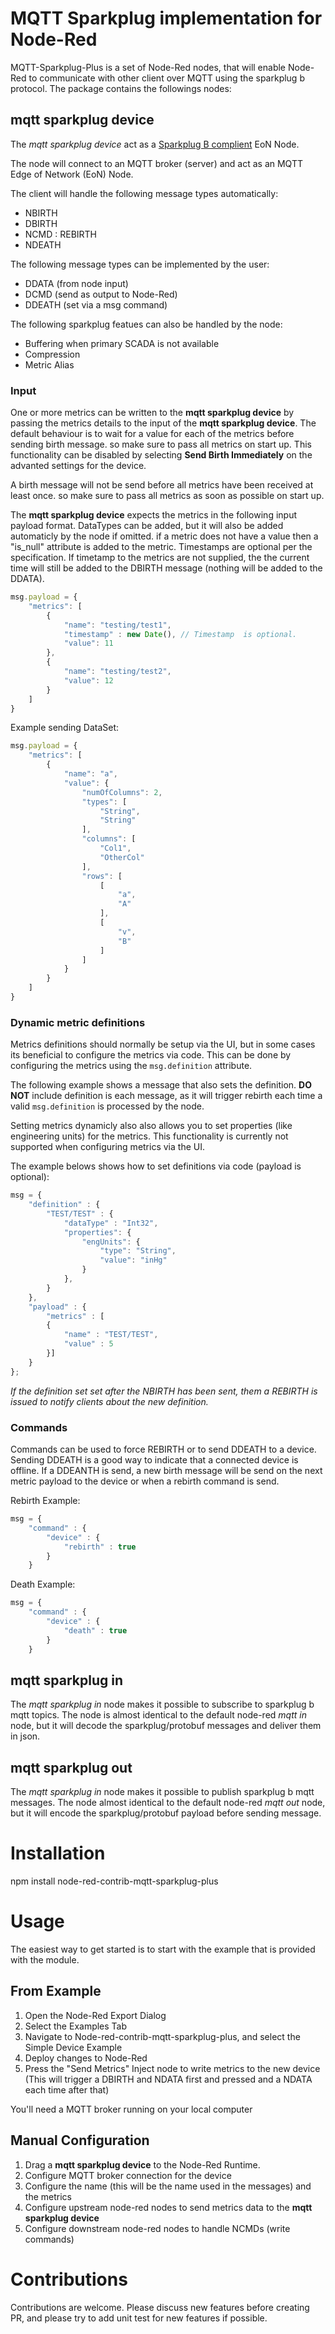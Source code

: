 # MQTT Sparkplug implementation for Node-Red

MQTT-Sparkplug-Plus is a set of Node-Red nodes, that will enable Node-Red to communicate with other client over MQTT using the sparkplug b protocol. The package contains the followings nodes:

## mqtt sparkplug device
The *mqtt sparkplug device* act as a [Sparkplug B complient](https://s3.amazonaws.com/ignition-modules/Current/Sparkplug+Specification.pdf) EoN Node. 

The node will connect to an MQTT broker (server) and act as an MQTT Edge of Network (EoN) Node. 

The client will handle the following message types automatically: 

* NBIRTH
* DBIRTH
* NCMD : REBIRTH
* NDEATH

The following message types can be implemented by the user:

* DDATA (from node input)
* DCMD (send as output to Node-Red)
* DDEATH (set via a msg command)

The following sparkplug featues can also be handled by the node:
* Buffering when primary SCADA is not available
* Compression
* Metric Alias

### Input
One or more metrics can be written to the **mqtt sparkplug device** by passing the metrics details to the input of the **mqtt sparkplug device**. The default behaviour is to wait for a value for each of the metrics before sending birth message. so make sure to pass all metrics on start up. This functionality can be disabled by selecting **Send Birth Immediately** on the advanted settings for the device.


A birth message will not be send before all metrics have been received at least once. so make sure to pass all metrics as soon as possible on start up.

The **mqtt sparkplug device** expects the metrics in the following input payload format. DataTypes can be added, but it will also be added automaticly by the node if omitted. if a metric does not have a value then a "is_null" attribute is added to the metric. Timestamps are optional per the specification. If timetamp to the metrics are not supplied, the the current time will still be added to the DBIRTH message (nothing will be added to the DDATA). 

```javascript
msg.payload = {
    "metrics": [
        {
            "name": "testing/test1",
            "timestamp" : new Date(), // Timestamp  is optional.
            "value": 11
        },
        {
            "name": "testing/test2",
            "value": 12
        }
    ]
}
```

Example sending DataSet:
```javascript
msg.payload = {
    "metrics": [
        {
            "name": "a",
            "value": {
                "numOfColumns": 2,
                "types": [
                    "String",
                    "String"
                ],
                "columns": [
                    "Col1",
                    "OtherCol"
                ],
                "rows": [
                    [
                        "a",
                        "A"
                    ],
                    [
                        "v",
                        "B"
                    ]
                ]
            }
        }
    ]
}
```

### Dynamic metric definitions

Metrics definitions should normally be setup via the UI, but in some cases its beneficial to configure the metrics via code. This can be done by configuring the metrics using the `msg.definition` attribute.

The following example shows a message that also sets the definition. __DO NOT__ include definition is each message, as it will trigger rebirth each time a valid `msg.definition` is processed by the node.

Setting metrics dynamicly also also allows you to set properties (like engineering units) for the metrics. This functionality is currently not supported when configuring metrics via the UI.

The example belows shows how to set definitions via code (payload is optional):
```javascript
msg = {
    "definition" : {
        "TEST/TEST" : {
            "dataType" : "Int32",
            "properties": {
                "engUnits": {
                    "type": "String",
                    "value": "inHg"
                }
			}, 
        }
    },
    "payload" : {
        "metrics" : [
        {
            "name" : "TEST/TEST",
            "value" : 5
        }]
    }
};
```

_If the definition set set after the NBIRTH has been sent, them a REBIRTH is issued to notify clients about the new definition._

### Commands

Commands can be used to force REBIRTH or to send DDEATH to a device.  Sending DDEATH is a good way to indicate that a connected device is offline. If a DDEANTH is send, a new birth message will be send on the next metric payload to the device or when a rebirth command is send.

Rebirth Example:
```javascript    
msg = {
    "command" : {
        "device" : {
            "rebirth" : true
        }
    }   
```

Death Example:
```javascript  
msg = {
    "command" : {
        "device" : {
            "death" : true
        }
    }   
```

## mqtt sparkplug in
The *mqtt sparkplug in* node makes it possible to subscribe to sparkplug b mqtt topics. The node is almost identical to the default node-red *mqtt in* node, but it will decode the sparkplug/protobuf messages and deliver them in json.

## mqtt sparkplug out
The *mqtt sparkplug in* node makes it possible to publish sparkplug b mqtt messages. The node almost identical to the default node-red *mqtt out* node, but it will encode the sparkplug/protobuf payload before sending message.

# Installation
npm install node-red-contrib-mqtt-sparkplug-plus

# Usage
The easiest way to get started is to start with the example that is provided with the module.

## From Example
1. Open the Node-Red Export Dialog
2. Select the Examples Tab
3. Navigate to Node-red-contrib-mqtt-sparkplug-plus, and select the Simple Device Example
4. Deploy changes to Node-Red
5. Press the "Send Metrics" Inject node to write metrics to the new device (This will trigger a DBIRTH and NDATA first and pressed and a NDATA each time after that)

 You'll need a MQTT broker running on your local computer

## Manual Configuration
1. Drag a **mqtt sparkplug device** to the Node-Red Runtime. 
2. Configure MQTT broker connection for the device
3. Configure the name (this will be the name used in the messages) and the metrics
4. Configure upstream node-red nodes to send metrics data to the **mqtt sparkplug device** 
5. Configure downstream node-red nodes to handle NCMDs (write commands)

# Contributions
Contributions are welcome. Please discuss new features before creating PR, and please try to add unit test for new features if possible.
